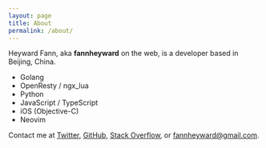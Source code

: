 ```yaml
---
layout: page
title: About
permalink: /about/
---
```


Heyward Fann, aka **fannheyward** on the web, is a developer based in Beijing, China.

- Golang
- OpenResty / ngx_lua
- Python
- JavaScript / TypeScript
- iOS (Objective-C)
- Neovim

Contact me at [Twitter][1], [GitHub][2], [Stack Overflow][3], or <fannheyward@gmail.com>.

[1]: https://twitter.com/fannheyward
[2]: https://github.com/fannheyward
[3]: http://stackoverflow.com/users/380774/fannheyward


